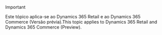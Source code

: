> [!IMPORTANT]
> <span data-ttu-id="5f080-101">Este tópico aplica-se ao Dynamics 365 Retail e ao Dynamics 365 Commerce (Versão prévia).</span><span class="sxs-lookup"><span data-stu-id="5f080-101">This topic applies to Dynamics 365 Retail and Dynamics 365 Commerce (Preview).</span></span>
